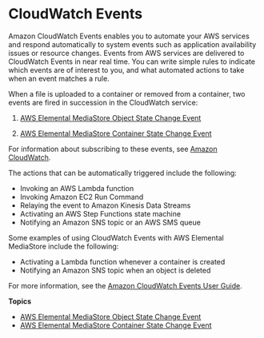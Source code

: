 # CloudWatch Events<a name="monitoring-automating-with-cloudwatch-events"></a>

Amazon CloudWatch Events enables you to automate your AWS services and respond automatically to system events such as application availability issues or resource changes\. Events from AWS services are delivered to CloudWatch Events in near real time\. You can write simple rules to indicate which events are of interest to you, and what automated actions to take when an event matches a rule\.

When a file is uploaded to a container or removed from a container, two events are fired in succession in the CloudWatch service:

1. [AWS Elemental MediaStore Object State Change Event](monitoring-cloudwatch-events-object-state-change.md)

1. [AWS Elemental MediaStore Container State Change Event](monitoring-cloudwatch-events-container-state-change.md)

For information about subscribing to these events, see [Amazon CloudWatch](https://docs.aws.amazon.com/cloudwatch/)\.

The actions that can be automatically triggered include the following:
+ Invoking an AWS Lambda function
+ Invoking Amazon EC2 Run Command
+ Relaying the event to Amazon Kinesis Data Streams
+ Activating an AWS Step Functions state machine
+ Notifying an Amazon SNS topic or an AWS SMS queue

Some examples of using CloudWatch Events with AWS Elemental MediaStore include the following:
+ Activating a Lambda function whenever a container is created
+ Notifying an Amazon SNS topic when an object is deleted

For more information, see the [Amazon CloudWatch Events User Guide](https://docs.aws.amazon.com/AmazonCloudWatch/latest/events/)\.

**Topics**
+ [AWS Elemental MediaStore Object State Change Event](monitoring-cloudwatch-events-object-state-change.md)
+ [AWS Elemental MediaStore Container State Change Event](monitoring-cloudwatch-events-container-state-change.md)